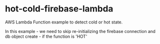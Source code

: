 # hot-cold-firebase-lambda

AWS Lambda Function example to detect cold or hot state.

In this example - we need to skip re-initializing the firebase connection and db object create - if the function is 'HOT'

